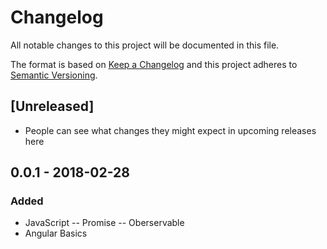 # Changelog
All notable changes to this project will be documented in this file.

The format is based on [Keep a Changelog](http://keepachangelog.com/en/1.0.0/)
and this project adheres to [Semantic Versioning](http://semver.org/spec/v2.0.0.html).

## [Unreleased]
 - People can see what changes they might expect in upcoming releases here

## 0.0.1 - 2018-02-28
### Added
- JavaScript
-- Promise
-- Oberservable
- Angular Basics